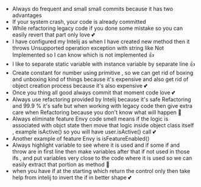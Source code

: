 - Always do frequent and small small commits because it has two advantages
- If your system crash, your code is already committed
- While refactoring legacy code if you done some mistake so you can easily revert that part only love 💕
- I have configured my Intelij as when I have created new method then it throws Unsupported operation exception with string like Not Implemented so I can know which is not implemented 👍
- I like to separate static variable with instance variable by separate line 👍
- Create constant for number using primitive , so we can get rid of boxing and unboxing kind of things because it's expensive and also get rid of object creation process because it's also expensive 💕
- Once you thing all good always commit that moment code love 💕
- Always use refactoring provided by Intelij because it's safe Refactoring and 99.9 % it's safe but when working with legacy code then give extra care when Refactoring because you don't know what will happen 🤞
- Always eliminate feature Envy code smell means if the logic is associated with objct state then move that logic inside object class itself , example isActive() so you will have user.isActive() call 💕
- Another example of feature Envy is isFeatureEnabled()
- Always highlight variable to see where it is used and if some if and throw are in first line then make variables after that if not used in those ifs , and put variables very close to the code where it is used so we can easily extract that portion as method 🥳
- when you have if at the starting which return the control only then take help from intelij to invert the if in better shape 💕

